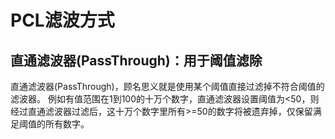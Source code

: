 # PCL滤波方式

## 直通滤波器(PassThrough)：用于阈值滤除

直通滤波器(PassThrough)，顾名思义就是使用某个阈值直接过滤掉不符合阈值的滤波器。 
例如有值范围在1到100的十万个数字，直通滤波器设置阈值为<50，则经过直通滤波器过滤后，这十万个数字里所有>=50的数字将被遗弃掉，仅保留满足阈值的所有数字。



## 
